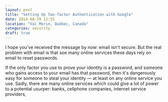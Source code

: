 ```yaml
---
layout: post
title: "Setting Up Two-factor Authentication with Google"
date: 2014-08-29 12:55
location: "Val Morin, Québec, Canada"
categories: security
draft: true
---
```


I hope you've received the message by now: email isn't secure. But the real problem with email is that soe many online services these days rely on email to reset passwords.

If the only factor you use to prove your identity is a password, and someone who gains access to your email has that password, then it's dangerously easy for someone to steal your identity — at least on any online service you use. Sadly, there are many online services which could give a lot of power to a potential usurper: banks, cellphone companies, internet service providers,
